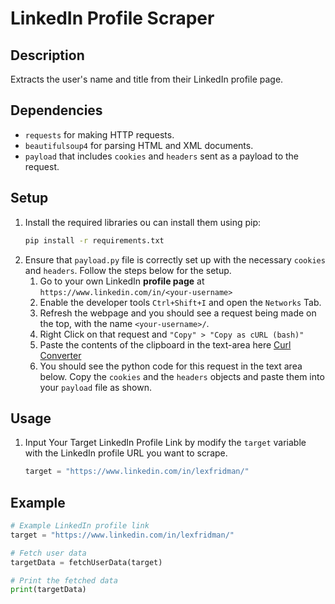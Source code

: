 # LinkedIn Profile Scraper

## Description
Extracts the user's name and title from their LinkedIn profile page.

## Dependencies

- `requests`  for making HTTP requests.
- `beautifulsoup4` for parsing HTML and XML documents.
- `payload` that includes `cookies` and `headers` sent as a payload to the request.

## Setup

1. Install the required libraries ou can install them using pip:
   ```bash
   pip install -r requirements.txt
   ```
2. Ensure that `payload.py` file is correctly set up with the necessary `cookies` and `headers`. Follow the steps below for the setup.
   1. Go to your own LinkedIn **profile page** at `https://www.linkedin.com/in/<your-username>`
   2. Enable the developer tools `Ctrl+Shift+I` and open the `Networks` Tab.
   3. Refresh the webpage and you should see a request being made on the top, with the name `<your-username>/`.
   4. Right Click on that request  and  `"Copy" > "Copy as cURL (bash)"`
   5. Paste the contents of the clipboard in the text-area here [Curl Converter](https://curlconverter.com/)
   6. You should see the python code for this request in the text area below. Copy the `cookies` and the `headers` objects and paste them into your `payload` file as shown.

## Usage

1. Input Your Target LinkedIn Profile Link by modify the `target` variable with the LinkedIn profile URL you want to scrape.

   ```python
   target = "https://www.linkedin.com/in/lexfridman/"
   ```

## Example

```python
# Example LinkedIn profile link
target = "https://www.linkedin.com/in/lexfridman/"

# Fetch user data
targetData = fetchUserData(target)

# Print the fetched data
print(targetData)
```